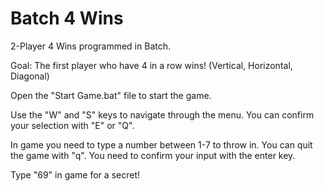 # Batch 4 Wins
2-Player 4 Wins programmed in Batch.

Goal: The first player who have 4 in a row wins! (Vertical, Horizontal, Diagonal)

Open the "Start Game.bat" file to start the game.

Use the "W" and "S" keys to navigate through the menu. You can confirm your selection with "E" or "Q".

In game you need to type a number between 1-7 to throw in. You can quit the game with "q".
You need to confirm your input with the enter key.

Type "69" in game for a secret!
